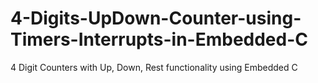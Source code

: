 # 4-Digits-UpDown-Counter-using-Timers-Interrupts-in-Embedded-C
4 Digit Counters with Up, Down, Rest functionality using Embedded C
